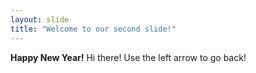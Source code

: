 ```yaml
---
layout: slide
title: "Welcome to our second slide!"
---
```

**Happy New Year!**
Hi there!
Use the left arrow to go back!
